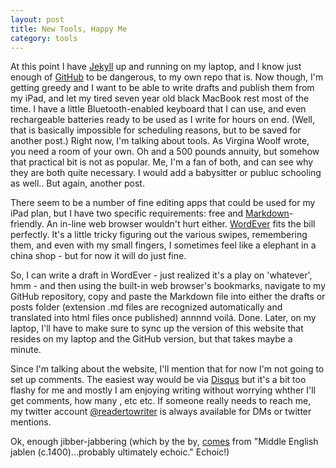```yaml
---
layout: post
title: New Tools, Happy Me
category: tools
---
```


At this point I have [Jekyll](www.getjekyll.com) up and running on my laptop, and I know just enough of [GitHub](www.github.com) to be dangerous, to my own repo that is. Now though, I'm getting greedy and I want to be able to write drafts and publish them from my iPad, and let my tired seven year old black MacBook rest most of the time. I have a little Bluetooth-enabled keyboard that I can use, and even rechargeable batteries ready to be used as I write for hours on end. (Well, that is basically impossible for scheduling reasons, but to be saved for another post.) Right now, I'm talking about tools. As Virgina Woolf wrote, you need a room of your own. Oh and a 500 pounds annuity, but somehow that practical bit is not as popular. Me, I'm a fan of both, and can see why they are both quite necessary. I would add a babysitter or publuc schooling as well.. But again, another post.

There seem to be a number of fine editing apps that could be used for my iPad plan, but I have two specific requirements: free and [Markdown](http://daringfireball.net/projects/markdown/)-friendly. An in-line web browser wouldn't hurt either. [WordEver](http://wordever.info/) fits the bill perfectly. It's a little tricky figuring out the various swipes, remembering them, and even with my small fingers, I sometimes feel like a elephant in a china shop - but for now it will do just fine.

So, I can write a draft in WordEver - just realized it's a play on 'whatever', hmm - and then using the built-in web browser's bookmarks, navigate to my GitHub repository, copy and paste the Markdown file into either the drafts or posts folder (extension .md files are recognized automatically and translated into html files once published) annnnd voilá. Done. Later, on my laptop, I'll have to make sure to sync up the version of this website that resides on my laptop and the GitHub version, but that takes maybe a minute. 

Since I'm talking about the website, I'll mention that for now I'm not going to set up comments. The easiest way would be via [Disqus](www.disqus.com) but it's a bit too flashy for me and mostly I am enjoying writing without worrying whther I'll get comments, how many , etc etc. If someone really needs to reach me, my twitter account [@readertowriter](http://twitter.com/readertowriter) is always available for DMs or twitter mentions. 

Ok, enough jibber-jabbering (which by the by, [comes](http://www.etymonline.com/index.php?term=jabber) from "Middle English jablen (c.1400)...probably ultimately echoic." Echoic!)
